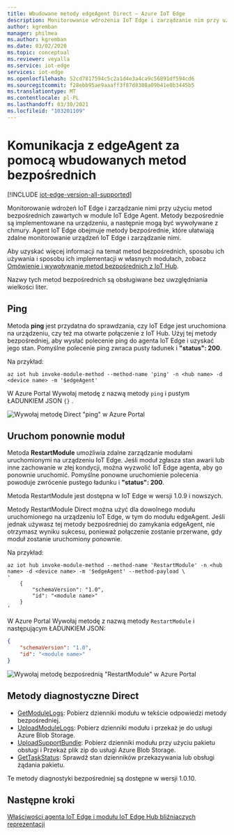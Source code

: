 ```yaml
---
title: Wbudowane metody edgeAgent Direct — Azure IoT Edge
description: Monitorowanie wdrożenia IoT Edge i zarządzanie nim przy użyciu wbudowanych metod bezpośrednich w module IoT Edge Runtime Agent
author: kgremban
manager: philmea
ms.author: kgremban
ms.date: 03/02/2020
ms.topic: conceptual
ms.reviewer: veyalla
ms.service: iot-edge
services: iot-edge
ms.openlocfilehash: 52cd7817594c5c2a1d4e3a4ca9c56891df594cd6
ms.sourcegitcommit: f28ebb95ae9aaaff3f87d8388a09b41e0b3445b5
ms.translationtype: MT
ms.contentlocale: pl-PL
ms.lasthandoff: 03/30/2021
ms.locfileid: "103201109"
---
```

# <a name="communicate-with-edgeagent-using-built-in-direct-methods"></a>Komunikacja z edgeAgent za pomocą wbudowanych metod bezpośrednich

[!INCLUDE [iot-edge-version-all-supported](../../includes/iot-edge-version-all-supported.md)]

Monitorowanie wdrożeń IoT Edge i zarządzanie nimi przy użyciu metod bezpośrednich zawartych w module IoT Edge Agent. Metody bezpośrednie są implementowane na urządzeniu, a następnie mogą być wywoływane z chmury. Agent IoT Edge obejmuje metody bezpośrednie, które ułatwiają zdalne monitorowanie urządzeń IoT Edge i zarządzanie nimi.

Aby uzyskać więcej informacji na temat metod bezpośrednich, sposobu ich używania i sposobu ich implementacji w własnych modułach, zobacz [Omówienie i wywoływanie metod bezpośrednich z IoT Hub](../iot-hub/iot-hub-devguide-direct-methods.md).

Nazwy tych metod bezpośrednich są obsługiwane bez uwzględniania wielkości liter.

## <a name="ping"></a>Ping

Metoda **ping** jest przydatna do sprawdzania, czy IoT Edge jest uruchomiona na urządzeniu, czy też ma otwarte połączenie z IoT Hub. Użyj tej metody bezpośredniej, aby wysłać polecenie ping do agenta IoT Edge i uzyskać jego stan. Pomyślne polecenie ping zwraca pusty ładunek i **"status": 200**.

Na przykład:

```azurecli
az iot hub invoke-module-method --method-name 'ping' -n <hub name> -d <device name> -m '$edgeAgent'
```

W Azure Portal Wywołaj metodę z nazwą metody `ping` i pustym ŁADUNKIEM JSON `{}` .

![Wywołaj metodę Direct "ping" w Azure Portal](./media/how-to-edgeagent-direct-method/ping-direct-method.png)

## <a name="restart-module"></a>Uruchom ponownie moduł

Metoda **RestartModule** umożliwia zdalne zarządzanie modułami uruchomionymi na urządzeniu IoT Edge. Jeśli moduł zgłasza stan awarii lub inne zachowanie w złej kondycji, można wyzwolić IoT Edge agenta, aby go ponownie uruchomić. Pomyślne ponowne uruchomienie polecenia powoduje zwrócenie pustego ładunku i **"status": 200**.

Metoda RestartModule jest dostępna w IoT Edge w wersji 1.0.9 i nowszych. 

Metody RestartModule Direct można użyć dla dowolnego modułu uruchomionego na urządzeniu IoT Edge, w tym do modułu edgeAgent. Jeśli jednak używasz tej metody bezpośredniej do zamykania edgeAgent, nie otrzymasz wyniku sukcesu, ponieważ połączenie zostanie przerwane, gdy moduł zostanie uruchomiony ponownie.

Na przykład:

```azurecli
az iot hub invoke-module-method --method-name 'RestartModule' -n <hub name> -d <device name> -m '$edgeAgent' --method-payload \
'
    {
        "schemaVersion": "1.0",
        "id": "<module name>"
    }
'
```

W Azure Portal Wywołaj metodę z nazwą metody `RestartModule` i następującym ŁADUNKIEM JSON:

```json
{
    "schemaVersion": "1.0",
    "id": "<module name>"
}
```

![Wywołaj metodę bezpośrednią "RestartModule" w Azure Portal](./media/how-to-edgeagent-direct-method/restartmodule-direct-method.png)

## <a name="diagnostic-direct-methods"></a>Metody diagnostyczne Direct

* [GetModuleLogs](how-to-retrieve-iot-edge-logs.md#retrieve-module-logs): Pobierz dzienniki modułu w tekście odpowiedzi metody bezpośredniej.
* [UploadModuleLogs](how-to-retrieve-iot-edge-logs.md#upload-module-logs): Pobierz dzienniki modułu i przekaż je do usługi Azure Blob Storage.
* [UploadSupportBundle](how-to-retrieve-iot-edge-logs.md#upload-support-bundle-diagnostics): Pobierz dzienniki modułu przy użyciu pakietu obsługi i Przekaż plik zip do usługi Azure Blob Storage.
* [GetTaskStatus](how-to-retrieve-iot-edge-logs.md#get-upload-request-status): Sprawdź stan dzienników przekazywania lub obsługi żądania pakietu.

Te metody diagnostyki bezpośredniej są dostępne w wersji 1.0.10.

## <a name="next-steps"></a>Następne kroki

[Właściwości agenta IoT Edge i modułu IoT Edge Hub bliźniaczych reprezentacji](module-edgeagent-edgehub.md)
